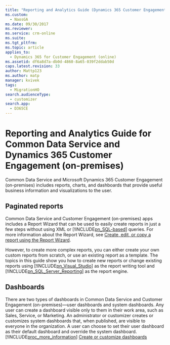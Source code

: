 ```yaml
---
title: "Reporting and Analytics Guide (Dynamics 365 Customer Engagement (on-premises)) | MicrosoftDocs"
ms.custom: 
  - NaosGA
ms.date: 09/30/2017
ms.reviewer: 
ms.service: crm-online
ms.suite: 
ms.tgt_pltfrm: 
ms.topic: article
applies_to: 
  - Dynamics 365 for Customer Engagement (online)
ms.assetid: df6a8d7a-db0d-4860-8a65-039f2ddab50d
caps.latest.revision: 33
author: Mattp123
ms.author: matp
manager: kvivek
tags: 
  - MigrationHO
search.audienceType: 
  - customizer
search.app: 
  - D365CE
---
```

# Reporting and Analytics Guide for Common Data Service and Dynamics 365 Customer Engagement (on-premises)
Common Data Service and Microsoft Dynamics 365 Customer Engagement (on-premises) includes reports, charts, and dashboards that provide useful business information and visualizations to the user.  
  
 ## Paginated reports  
  
Common Data Service and Customer Engagement (on-premises) apps includes a Report Wizard that can be used to easily create reports in just a few steps without using XML or [!INCLUDE[pn_SQL-based](../includes/pn-sql-based.md)] queries. For more information about the Report Wizard, see [Create, edit, or copy a report using the Report Wizard](../basics/create-edit-copy-report-wizard.md).  
  
 However, to create more complex reports, you can either create your own custom reports from scratch, or use an existing report as a template. The topics in this guide show you how to create new reports or change existing reports using [!INCLUDE[pn_Visual_Studio](../includes/pn-visual-studio.md)] as the report writing tool and [!INCLUDE[pn_SQL_Server_Reporting](../includes/pn-sql-server-reporting.md)] as the report engine.  
  
 ## Dashboards  
  
 There are two types of dashboards in Common Data Service and Customer Engagement (on-premises)—user dashboards and system dashboards. Any user can create a dashboard visible only to them in their work area, such as Sales, Service, or Marketing.  An administrator or customizer creates or customizes system dashboards that, when published, are visible to everyone in the organization. A user can choose to set their user dashboard as their default dashboard and override the system dashboard. [!INCLUDE[proc_more_information](../includes/proc-more-information.md)] [Create or customize dashboards](../customize/create-edit-dashboards.md)  
  
<!--  
 ## [!INCLUDE[pn_power_bi_for_office_365_short](../includes/pn-power-bi-for-office-365-short.md)]  
  
 [!INCLUDE[pn_power_bi_for_office_365_short](../includes/pn-power-bi-for-office-365-short.md)] is a self-service business intelligence (BI) platform used to discover, analyze, visualize data, and share or collaborate these insights with colleagues. [!INCLUDE[pn_power_bi_for_office_365_short](../includes/pn-power-bi-for-office-365-short.md)] provides information workers and everyday business users with excellent data analysis and visualization capabilities to get better business insights. [!INCLUDE[proc_more_information](../includes/proc-more-information.md)] [Use Power BI with Dynamics 365 Customer Engagement (on-premises)](../admin/use-power-bi.md)  
 

 There are several ways you can use [!INCLUDE[pn_power_bi_for_office_365_short](../includes/pn-power-bi-for-office-365-short.md)] with [!INCLUDE[pn_dynamics_crm](../includes/pn-dynamics-crm.md)] apps:  
  
- Load a content pack and start using the [!INCLUDE[pn_power_bi_for_office_365_short](../includes/pn-power-bi-for-office-365-short.md)] service to display Common Data Service and Dynamics 365 apps insights.  
  
- Use [!INCLUDE[pn_power_bi_desktop](../includes/pn-power-bi-desktop.md)] to modify and customize your reports and visualizations.  
  
- Embed a [!INCLUDE[pn_power_bi_for_office_365_short](../includes/pn-power-bi-for-office-365-short.md)] tile in a personal dashboard.  
  
- Use [!INCLUDE[pn_power_bi_for_office_365_short](../includes/pn-power-bi-for-office-365-short.md)] and [!INCLUDE[pn_MS_Excel_Full](../includes/pn-ms-excel-full.md)] together.  
  
-->
